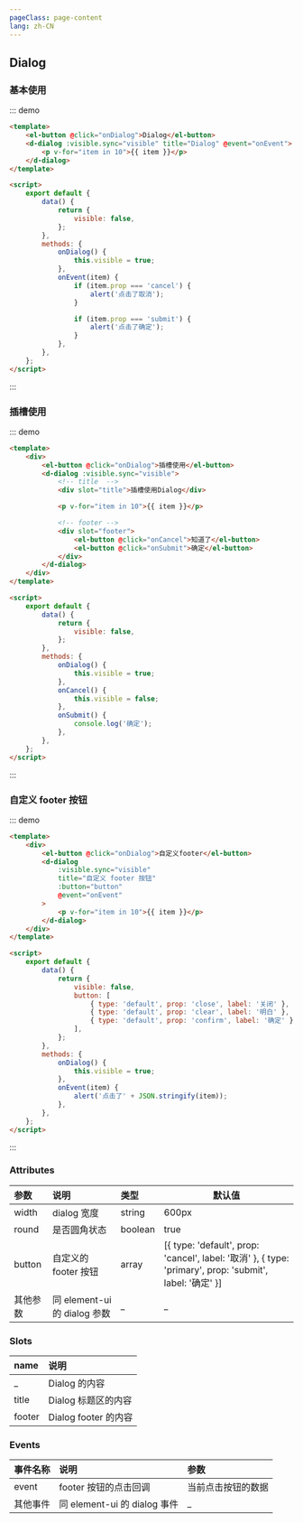 ```yaml
---
pageClass: page-content
lang: zh-CN
---
```


## Dialog

### 基本使用

::: demo

```html
<template>
	<el-button @click="onDialog">Dialog</el-button>
	<d-dialog :visible.sync="visible" title="Dialog" @event="onEvent">
		<p v-for="item in 10">{{ item }}</p>
	</d-dialog>
</template>

<script>
	export default {
		data() {
			return {
				visible: false,
			};
		},
		methods: {
			onDialog() {
				this.visible = true;
			},
			onEvent(item) {
				if (item.prop === 'cancel') {
					alert('点击了取消');
				}

				if (item.prop === 'submit') {
					alert('点击了确定');
				}
			},
		},
	};
</script>
```

:::

### 插槽使用

::: demo

```html
<template>
	<div>
		<el-button @click="onDialog">插槽使用</el-button>
		<d-dialog :visible.sync="visible">
			<!-- title  -->
			<div slot="title">插槽使用Dialog</div>

			<p v-for="item in 10">{{ item }}</p>

			<!-- footer -->
			<div slot="footer">
				<el-button @click="onCancel">知道了</el-button>
				<el-button @click="onSubmit">确定</el-button>
			</div>
		</d-dialog>
	</div>
</template>

<script>
	export default {
		data() {
			return {
				visible: false,
			};
		},
		methods: {
			onDialog() {
				this.visible = true;
			},
			onCancel() {
				this.visible = false;
			},
			onSubmit() {
				console.log('确定');
			},
		},
	};
</script>
```

:::

### 自定义 footer 按钮

::: demo

```html
<template>
	<div>
		<el-button @click="onDialog">自定义footer</el-button>
		<d-dialog
			:visible.sync="visible"
			title="自定义 footer 按钮"
			:button="button"
			@event="onEvent"
		>
			<p v-for="item in 10">{{ item }}</p>
		</d-dialog>
	</div>
</template>

<script>
	export default {
		data() {
			return {
				visible: false,
				button: [
					{ type: 'default', prop: 'close', label: '关闭' },
					{ type: 'default', prop: 'clear', label: '明白' },
					{ type: 'default', prop: 'confirm', label: '确定' },
				],
			};
		},
		methods: {
			onDialog() {
				this.visible = true;
			},
			onEvent(item) {
				alert('点击了' + JSON.stringify(item));
			},
		},
	};
</script>
```

:::

### Attributes

| 参数     | 说明                         | 类型    | 默认值                                                                                                   |
| :------- | :--------------------------- | :------ | -------------------------------------------------------------------------------------------------------- |
| width    | dialog 宽度                  | string  | 600px                                                                                                    |
| round    | 是否圆角状态                 | boolean | true                                                                                                     |
| button   | 自定义的 footer 按钮         | array   | [{ type: 'default', prop: 'cancel', label: '取消' }, { type: 'primary', prop: 'submit', label: '确定' }] |
| 其他参数 | 同 element-ui 的 dialog 参数 | \_      | \_                                                                                                       |

### Slots

| name   | 说明                 |
| :----- | :------------------- |
| \_     | Dialog 的内容        |
| title  | Dialog 标题区的内容  |
| footer | Dialog footer 的内容 |

### Events

| 事件名称 | 说明                         | 参数               |
| :------- | :--------------------------- | :----------------- |
| event    | footer 按钮的点击回调        | 当前点击按钮的数据 |
| 其他事件 | 同 element-ui 的 dialog 事件 | \_                 |
